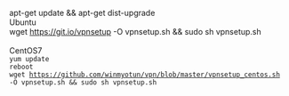   apt-get update && apt-get dist-upgrade
<br>
Ubuntu<br>
wget https://git.io/vpnsetup -O vpnsetup.sh && sudo sh vpnsetup.sh
<br><br>
CentOS7<br>
<code>yum update</code><br>
<code>reboot</code><br>
<code>wget https://github.com/winmyotun/vpn/blob/master/vpnsetup_centos.sh -O vpnsetup.sh && sudo sh vpnsetup.sh</code>
